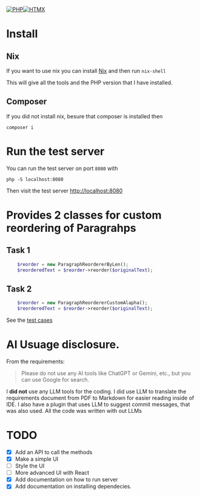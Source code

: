 [![PHP](https://github.com/yisraeldov/bhbst/actions/workflows/php.yml/badge.svg)](https://github.com/yisraeldov/bhbst/actions/workflows/php.yml)[![HTMX](https://img.shields.io/badge/HTMX-36C?logo=htmx&logoColor=fff)](#)

# Install

## Nix

If you want to use nix you can install [Nix](https://nixos.org/download/#download-nix) and then run `nix-shell`

This will give all the tools and the PHP version that I have installed.

## Composer

If you did not install nix, besure that composer is installed then 

``` shell
composer i
```

# Run the test server

You can run the test server on port `8080` with

``` shell
php -S localhost:8080
```

Then visit the test server <http://localhost:8080>


# Provides 2 classes for custom reordering of Paragrahps


## Task 1


``` php
	$reorder = new ParagraphReordererByLen();
	$reorderedText = $reorder->reorder($originalText);
```


## Task 2
``` php
	$reorder = new ParagraphReordererCustomAlapha();
	$reorderedText = $reorder->reorder($originalText);
```

See the [test cases](./tests/)


# AI Usuage disclosure.

From the requirements:

> Please do not use any AI tools like ChatGPT or Gemini, etc., but you
> can use Google for search.

I **did not** use any LLM tools for the coding. I did use LLM to
translate the requirements document from PDF to Markdown for easier
reading inside of IDE. I also have a plugin that uses LLM to suggest
commit messages, that was also used. All the code was written with out
LLMs

# TODO 
- [X] Add an API to call the methods
- [X] Make a simple UI
 - [ ] Style the UI
 - [ ] More advanced UI with React
- [X] Add documentation on how to run server
- [X] Add documentation on installing dependecies. 

